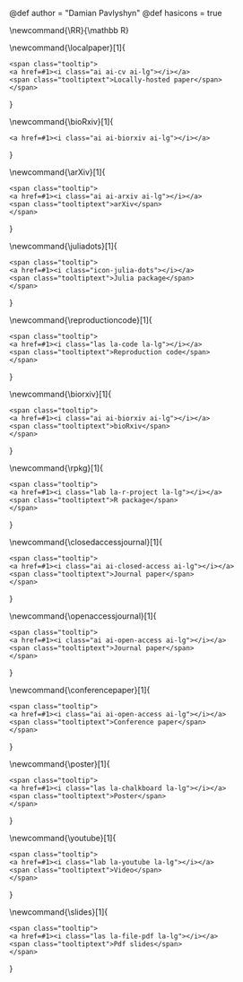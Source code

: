 <!-- add here global variables to use throughout your pages -->
@def author = "Damian Pavlyshyn"
@def hasicons = true

<!-- add here global commands to use throughout your pages -->
\newcommand{\RR}{\mathbb R}

\newcommand{\localpaper}[1]{
~~~
<span class="tooltip">
<a href=#1><i class="ai ai-cv ai-lg"></i></a>
<span class="tooltiptext">Locally-hosted paper</span>
</span>
~~~    
}

\newcommand{\bioRxiv}[1]{
~~~
<a href=#1><i class="ai ai-biorxiv ai-lg"></i></a>
~~~    
}

\newcommand{\arXiv}[1]{
~~~
<span class="tooltip">
<a href=#1><i class="ai ai-arxiv ai-lg"></i></a>
<span class="tooltiptext">arXiv</span>
</span>
~~~    
}


\newcommand{\juliadots}[1]{
~~~
<span class="tooltip">
<a href=#1><i class="icon-julia-dots"></i></a>
<span class="tooltiptext">Julia package</span>
</span>	
~~~    
}


\newcommand{\reproductioncode}[1]{
~~~
<span class="tooltip">
<a href=#1><i class="las la-code la-lg"></i></a>
<span class="tooltiptext">Reproduction code</span>
</span>
~~~    
}

\newcommand{\biorxiv}[1]{
~~~
<span class="tooltip">
<a href=#1><i class="ai ai-biorxiv ai-lg"></i></a>
<span class="tooltiptext">bioRxiv</span>
</span>
~~~    
}

\newcommand{\rpkg}[1]{
~~~
<span class="tooltip">
<a href=#1><i class="lab la-r-project la-lg"></i></a>
<span class="tooltiptext">R package</span>
</span>
~~~    
}

\newcommand{\closedaccessjournal}[1]{
~~~
<span class="tooltip">
<a href=#1><i class="ai ai-closed-access ai-lg"></i></a>
<span class="tooltiptext">Journal paper</span>
</span>
~~~    
}

\newcommand{\openaccessjournal}[1]{
~~~
<span class="tooltip">
<a href=#1><i class="ai ai-open-access ai-lg"></i></a>
<span class="tooltiptext">Journal paper</span>
</span>
~~~    
}

\newcommand{\conferencepaper}[1]{
~~~
<span class="tooltip">
<a href=#1><i class="ai ai-open-access ai-lg"></i></a>
<span class="tooltiptext">Conference paper</span>
</span>
~~~    
}


\newcommand{\poster}[1]{
~~~
<span class="tooltip">
<a href=#1><i class="las la-chalkboard la-lg"></i></a>
<span class="tooltiptext">Poster</span>
</span>
~~~    
}

\newcommand{\youtube}[1]{
~~~
<span class="tooltip">
<a href=#1><i class="lab la-youtube la-lg"></i></a>
<span class="tooltiptext">Video</span>
</span>
~~~    
}


\newcommand{\slides}[1]{
~~~
<span class="tooltip">
<a href=#1><i class="las la-file-pdf la-lg"></i></a>
<span class="tooltiptext">Pdf slides</span>
</span>
~~~    
}



